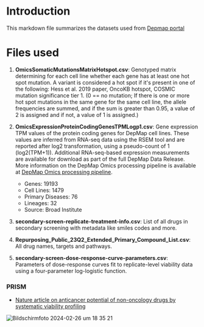 # Introduction
This markdown file summarizes the datasets used from [Depmap portal](https://depmap.org/portal/)

# Files used
1. **OmicsSomaticMutationsMatrixHotspot.csv**: Genotyped matrix determining for each cell line whether each gene has at least one hot spot mutation. A variant is considered a hot spot if it's present in one of the following: Hess et al. 2019 paper, OncoKB hotspot, COSMIC mutation significance tier 1. (0 == no mutation; If there is one or more hot spot mutations in the same gene for the same cell line, the allele frequencies are summed, and if the sum is greater than 0.95, a value of 2 is assigned and if not, a value of 1 is assigned.)
2. **OmicsExpressionProteinCodingGenesTPMLogp1.csv**: Gene expression TPM values of the protein coding genes for DepMap cell lines. These values are inferred from RNA-seq data using the RSEM tool and are reported after log2 transformation, using a pseudo-count of 1 (log2(TPM+1)). Additional RNA-seq-based expression measurements are available for download as part of the full DepMap Data Release. More information on the DepMap Omics processing pipeline is available at [DepMap Omics processing pipeline](https://github.com/broadinstitute/depmap_omics).

   - Genes: 19193
   - Cell Lines: 1479
   - Primary Diseases: 76
   - Lineages: 32
   - Source: Broad Institute

3. **secondary-screen-replicate-treatment-info.csv**: List of all drugs in secondary screening with metadata like smiles codes and more. 
4. **Repurposing_Public_23Q2_Extended_Primary_Compound_List.csv**: All drug names, targets and pathways.
5. **secondary-screen-dose-response-curve-parameters.csv**: Parameters of dose-response curves fit to replicate-level viability data using a four-parameter log-logistic function.

### PRISM 
- [Nature article on anticancer potential of non-oncology drugs by systematic viability profiling](https://www.nature.com/articles/s43018-019-0018-6)

![Bildschirmfoto 2024-02-26 um 18 35 21](https://github.com/NiklasKiermeyer/DruxAI/assets/44393665/01f9278d-7701-46f9-a969-be1ede1bab5a)
